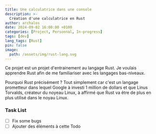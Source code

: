 ```yaml
---
title: Une calculatrice dans une console 
description: >-
  Création d'une calculatrice en Rust
author: archalos
date: 2024-09-02 16:00:00 +0100
categories: [Project, Personnal, In-progress]
tags: [dev]
lang_tags: [Rust]
pin: false
image:
  path: /assets/img/rust-lang.svg
---
```


Ce projet est un projet d'entrainement au langage Rust. Je voulais apprendre Rust afin de me familiariser avec les langages bas-niveaux.

Pourquoi Rust précisément ? Tout simplement car c'est un langage prometteur dans lequel Google à investi 1 million de dollars et que Linus Torvalds, créateur du noyeau Linux, à affirmé que Rust va être de plus en plus utilisé dans le noyau Linux.

### Task List

- [ ] Fix some bugs
- [ ] Ajouter des éléments à cette Todo
